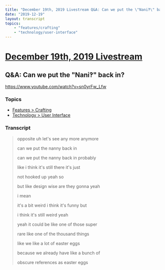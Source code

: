 ```yaml
---
title: "December 19th, 2019 Livestream Q&A: Can we put the \"Nani‽\" back in?"
date: "2019-12-19"
layout: transcript
topics:
    - "features/crafting"
    - "technology/user-interface"
---
```

# [December 19th, 2019 Livestream](../2019-12-19.md)
## Q&A: Can we put the "Nani‽" back in?
https://www.youtube.com/watch?v=sn0yrFw_Lfw

### Topics
* [Features > Crafting](../topics/features/crafting.md)
* [Technology > User Interface](../topics/technology/user-interface.md)

### Transcript

> opposite uh let's see any more anymore
>
> can we put the nanny back in
>
> can we put the nanny back in probably
>
> like i think it's still there it's just
>
> not hooked up yeah so
>
> but like design wise are they gonna yeah
>
> i mean
>
> it's a bit weird i think it's funny but
>
> i think it's still weird yeah
>
> yeah it could be like one of those super
>
> rare like one of the thousand things
>
> like we like a lot of easter eggs
>
> because we already have like a bunch of
>
> obscure references as easter eggs
>
